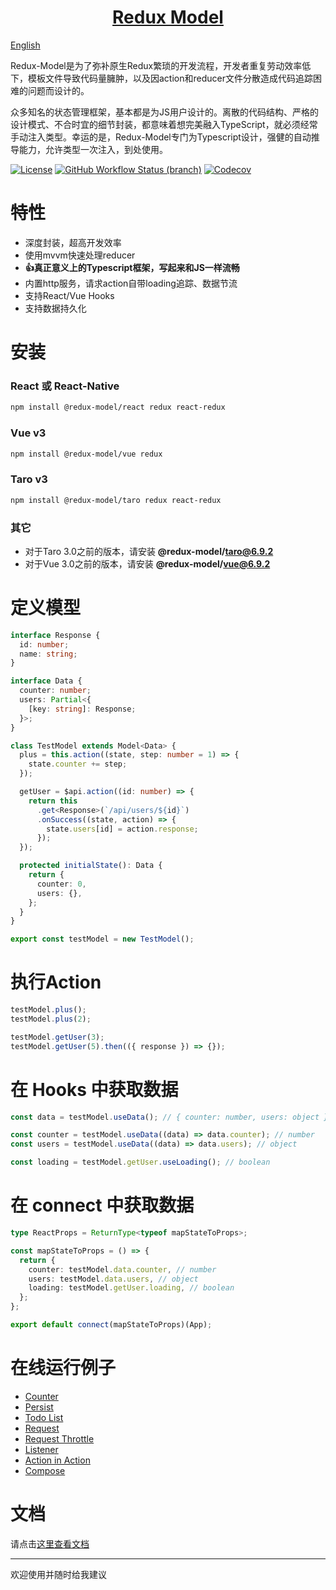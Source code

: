 <h1 align="center">
  <a href="https://redux-model.github.io/redux-model">
    Redux Model
  </a>
</h1>

[English](./README-EN.md)

Redux-Model是为了弥补原生Redux繁琐的开发流程，开发者重复劳动效率低下，模板文件导致代码量臃肿，以及因action和reducer文件分散造成代码追踪困难的问题而设计的。

众多知名的状态管理框架，基本都是为JS用户设计的。离散的代码结构、严格的设计模式、不合时宜的细节封装，都意味着想完美融入TypeScript，就必须经常手动注入类型。幸运的是，Redux-Model专门为Typescript设计，强健的自动推导能力，允许类型一次注入，到处使用。

[![License](https://img.shields.io/github/license/redux-model/redux-model)](https://github.com/redux-model/redux-model/blob/master/LICENSE)
[![GitHub Workflow Status (branch)](https://img.shields.io/github/workflow/status/redux-model/redux-model/CI/master)](https://github.com/redux-model/redux-model/actions)
[![Codecov](https://img.shields.io/codecov/c/github/redux-model/redux-model)](https://codecov.io/gh/redux-model/redux-model)


# 特性

* 深度封装，超高开发效率
* 使用mvvm快速处理reducer
* **👍真正意义上的Typescript框架，写起来和JS一样流畅**
* 内置http服务，请求action自带loading追踪、数据节流
* 支持React/Vue Hooks
* 支持数据持久化


# 安装

### React 或 React-Native
```bash
npm install @redux-model/react redux react-redux
```

### Vue v3
```bash
npm install @redux-model/vue redux
```

### Taro v3
```bash
npm install @redux-model/taro redux react-redux
```

### 其它
* 对于Taro 3.0之前的版本，请安装 **@redux-model/taro@6.9.2**
* 对于Vue 3.0之前的版本，请安装 **@redux-model/vue@6.9.2**

# 定义模型
```typescript
interface Response {
  id: number;
  name: string;
}

interface Data {
  counter: number;
  users: Partial<{
    [key: string]: Response;
  }>;
}

class TestModel extends Model<Data> {
  plus = this.action((state, step: number = 1) => {
    state.counter += step;
  });

  getUser = $api.action((id: number) => {
    return this
      .get<Response>(`/api/users/${id}`)
      .onSuccess((state, action) => {
        state.users[id] = action.response;
      });
  });

  protected initialState(): Data {
    return {
      counter: 0,
      users: {},
    };
  }
}

export const testModel = new TestModel();
```

# 执行Action
```typescript
testModel.plus();
testModel.plus(2);

testModel.getUser(3);
testModel.getUser(5).then(({ response }) => {});
```

# 在 Hooks 中获取数据
```typescript jsx
const data = testModel.useData(); // { counter: number, users: object }

const counter = testModel.useData((data) => data.counter); // number
const users = testModel.useData((data) => data.users); // object

const loading = testModel.getUser.useLoading(); // boolean
```

# 在 connect 中获取数据
```typescript jsx
type ReactProps = ReturnType<typeof mapStateToProps>;

const mapStateToProps = () => {
  return {
    counter: testModel.data.counter, // number
    users: testModel.data.users, // object
    loading: testModel.getUser.loading, // boolean
  };
};

export default connect(mapStateToProps)(App);
```

# 在线运行例子
* [Counter](https://codesandbox.io/s/redux-model-react-counter-zdgjh)
* [Persist](https://codesandbox.io/s/redux-model-react-persist-uwhy8)
* [Todo List](https://codesandbox.io/s/redux-model-react-todo-list-zn4nv)
* [Request](https://codesandbox.io/s/redux-model-react-request-1ocyn)
* [Request Throttle](https://codesandbox.io/s/redux-model-react-request-throttle-77mfy)
* [Listener](https://codesandbox.io/s/redux-model-react-listener-p7khk)
* [Action in Action](https://codesandbox.io/s/redux-model-react-action-in-action-oewkv)
* [Compose](https://codesandbox.io/s/redux-model-react-compose-42wrc)

# 文档

请点击[这里查看文档](https://redux-model.github.io/redux-model)

---------------------

欢迎使用并随时给我建议
